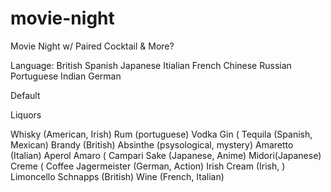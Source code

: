 # movie-night
Movie Night w/ Paired Cocktail &amp; More?


Language:
British
Spanish
Japanese
Itialian
French
Chinese
Russian
Portuguese
Indian
German


Default

Liquors

Whisky (American, Irish)
Rum (portuguese)
Vodka
Gin (
Tequila (Spanish, Mexican)
Brandy (British)
Absinthe (psysological, mystery)
Amaretto (Italian)
Aperol
Amaro (
Campari
Sake (Japanese, Anime)
Midori(Japanese)
Creme (
Coffee 
Jagermeister (German, Action)
Irish Cream (Irish, )
Limoncello
Schnapps (British)
Wine (French, Italian)